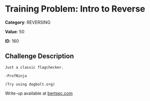 # Training Problem: Intro to Reverse
**Category**: REVERSING

**Value**: 50

**ID**: 160

## Challenge Description
```
Just a classic flagchecker.

-ProfNinja

(Try using dogbolt.org)
```

Write-up available at [bertsec.com](https://bertsec.com)
